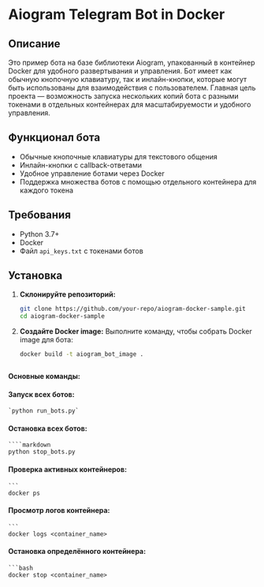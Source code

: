 # Aiogram Telegram Bot in Docker

## Описание

Это пример бота на базе библиотеки Aiogram, упакованный в контейнер Docker для удобного развертывания и управления. Бот имеет как обычную кнопочную клавиатуру, так и инлайн-кнопки, которые могут быть использованы для взаимодействия с пользователем. Главная цель проекта — возможность запуска нескольких копий бота с разными токенами в отдельных контейнерах для масштабируемости и удобного управления.

## Функционал бота

- Обычные кнопочные клавиатуры для текстового общения
- Инлайн-кнопки с callback-ответами
- Удобное управление ботами через Docker
- Поддержка множества ботов с помощью отдельного контейнера для каждого токена

## Требования

- Python 3.7+
- Docker
- Файл `api_keys.txt` с токенами ботов

## Установка

1. **Склонируйте репозиторий:**

   ```bash
   git clone https://github.com/your-repo/aiogram-docker-sample.git
   cd aiogram-docker-sample

2. **Создайте Docker image:**
Выполните команду, чтобы собрать Docker image для бота:
    ```bash
   docker build -t aiogram_bot_image .
   


**Основные команды:**
#### Запуск всех ботов:

    
    `python run_bots.py`

#### Остановка всех ботов:

    ````markdown
    python stop_bots.py

#### Проверка активных контейнеров:

    ```
    docker ps

#### Просмотр логов контейнера:

    ```
    docker logs <container_name>

#### Остановка определённого контейнера:

    ```bash
    docker stop <container_name>
